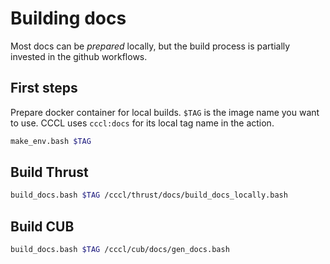 # Building docs

Most docs can be *prepared* locally, but the build process is partially invested in the github workflows.

## First steps

Prepare docker container for local builds. `$TAG` is the image name you want to use. CCCL uses `cccl:docs` for its local tag name in the action.

```bash
make_env.bash $TAG
```

## Build Thrust

```bash
build_docs.bash $TAG /cccl/thrust/docs/build_docs_locally.bash
```

## Build CUB

```bash
build_docs.bash $TAG /cccl/cub/docs/gen_docs.bash
```
